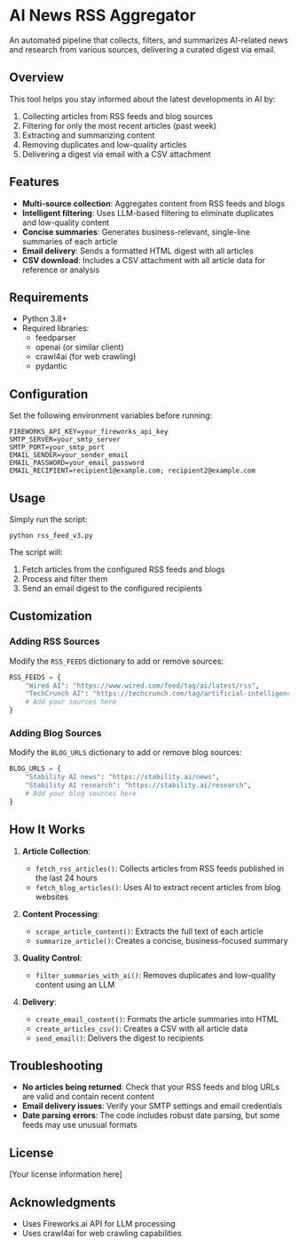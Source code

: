 # AI News RSS Aggregator

An automated pipeline that collects, filters, and summarizes AI-related news and research from various sources, delivering a curated digest via email.

## Overview

This tool helps you stay informed about the latest developments in AI by:
1. Collecting articles from RSS feeds and blog sources
2. Filtering for only the most recent articles (past week)
3. Extracting and summarizing content
4. Removing duplicates and low-quality articles
5. Delivering a digest via email with a CSV attachment

## Features

- **Multi-source collection**: Aggregates content from RSS feeds and blogs
- **Intelligent filtering**: Uses LLM-based filtering to eliminate duplicates and low-quality content
- **Concise summaries**: Generates business-relevant, single-line summaries of each article
- **Email delivery**: Sends a formatted HTML digest with all articles
- **CSV download**: Includes a CSV attachment with all article data for reference or analysis

## Requirements

- Python 3.8+
- Required libraries:
  - feedparser
   - openai (or similar client)
  - crawl4ai (for web crawling)
  - pydantic

## Configuration

Set the following environment variables before running:

```
FIREWORKS_API_KEY=your_fireworks_api_key
SMTP_SERVER=your_smtp_server
SMTP_PORT=your_smtp_port
EMAIL_SENDER=your_sender_email
EMAIL_PASSWORD=your_email_password
EMAIL_RECIPIENT=recipient1@example.com; recipient2@example.com
```

## Usage

Simply run the script:

```
python rss_feed_v3.py
```

The script will:
1. Fetch articles from the configured RSS feeds and blogs
2. Process and filter them
3. Send an email digest to the configured recipients

## Customization

### Adding RSS Sources

Modify the `RSS_FEEDS` dictionary to add or remove sources:

```python
RSS_FEEDS = {  
    "Wired AI": "https://www.wired.com/feed/tag/ai/latest/rss",
    "TechCrunch AI": "https://techcrunch.com/tag/artificial-intelligence/feed/",
    # Add your sources here
}
```

### Adding Blog Sources

Modify the `BLOG_URLS` dictionary to add or remove blog sources:

```python
BLOG_URLS = {
    "Stability AI news": "https://stability.ai/news",
    "Stability AI research": "https://stability.ai/research",
    # Add your blog sources here
}
```

## How It Works

1. **Article Collection**:
   - `fetch_rss_articles()`: Collects articles from RSS feeds published in the last 24 hours
   - `fetch_blog_articles()`: Uses AI to extract recent articles from blog websites

2. **Content Processing**:
   - `scrape_article_content()`: Extracts the full text of each article
   - `summarize_article()`: Creates a concise, business-focused summary

3. **Quality Control**:
   - `filter_summaries_with_ai()`: Removes duplicates and low-quality content using an LLM

4. **Delivery**:
   - `create_email_content()`: Formats the article summaries into HTML
   - `create_articles_csv()`: Creates a CSV with all article data
   - `send_email()`: Delivers the digest to recipients

## Troubleshooting

- **No articles being returned**: Check that your RSS feeds and blog URLs are valid and contain recent content
- **Email delivery issues**: Verify your SMTP settings and email credentials
- **Date parsing errors**: The code includes robust date parsing, but some feeds may use unusual formats

## License

[Your license information here]

## Acknowledgments

- Uses Fireworks.ai API for LLM processing
- Uses crawl4ai for web crawling capabilities
